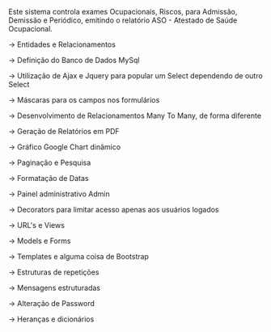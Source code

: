 Este sistema controla exames Ocupacionais, Riscos, para Admissão, Demissão e Periódico, emitindo o relatório ASO - Atestado de  Saúde Ocupacional.

-> Entidades e Relacionamentos

-> Definição do Banco de Dados MySql

-> Utilização de Ajax e Jquery para popular um Select dependendo de outro Select

-> Máscaras para os campos nos formulários

-> Desenvolvimento de Relacionamentos Many To Many, de forma diferente

-> Geração de Relatórios em PDF

-> Gráfico Google Chart dinâmico

-> Paginação e Pesquisa

-> Formatação de Datas

-> Painel administrativo Admin

-> Decorators para limitar acesso apenas aos usuários logados

-> URL's e Views

-> Models e Forms

-> Templates e alguma coisa de Bootstrap

-> Estruturas de repetições

-> Mensagens estruturadas

-> Alteração de Password

-> Heranças e dicionários
